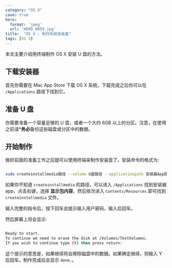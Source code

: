 ```yaml
---
category: "OS X"
cave: true
hero:
  format: 'jpeg'
  url: 'HERO_0059.jpg'
title:  "OS X : 制作系统安装盘"
tags: [OS X]
---
```

本文主要介绍用终端制作 OS X 安装 U 盘的方法。

## 下载安装器

首先你需要在 Mac App Store 下载 OS X 系统，下载完成之后你可以在 `/Applications` 路径下找到它。

## 准备 U 盘

你需要准备一个容量足够的 U 盘，或者一个大约 6GB 以上的分区。注意，在使用之前请***务必**备份这些磁盘或分区中的数据。

## 开始制作

做好前面的准备工作之后就可以使用终端来制作安装盘了，安装命令的格式为:

```sh

sudo createinstallmedia路径 --volume U盘路径 --applicationpath 安装器App路径

```


如果你不知道 `createinstallmedia` 的路径，可以进入 `/Applications` 找到安装器 app，点击右键，选择 **显示包内容**，然后依次进入 `Contents/Resources` 即可找到 `createinstallmedia` 文件。

输入完整的指令后，按下回车会提示输入用户密码，输入后回车。

然后屏幕上将会显示:

```sh

Ready to start.
To continue we need to erase the disk at /Volumes/TestVolumes.
If you wish to continue type (Y) then press return:

```


这个提示的意思是，如果继续将会擦除磁盘中的数据。如果确定继续，则输入 Y 后回车。制作完成后会显示 `done.`。




